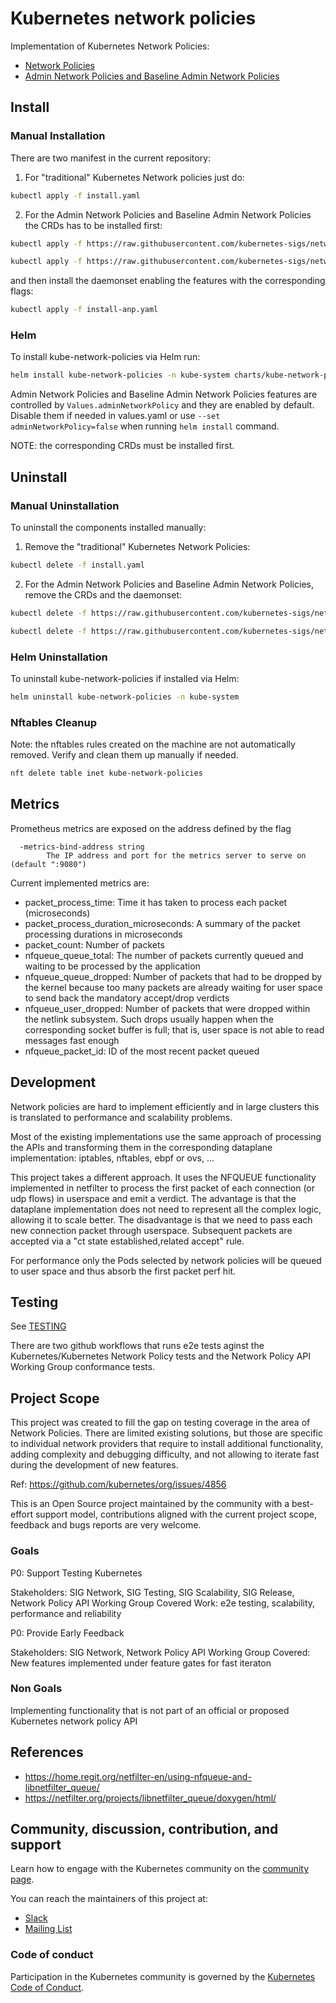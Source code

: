 # Kubernetes network policies

Implementation of Kubernetes Network Policies:
- [Network Policies](https://kubernetes.io/docs/concepts/services-networking/network-policies/)
- [Admin Network Policies and Baseline Admin Network Policies](https://network-policy-api.sigs.k8s.io/)

## Install

### Manual Installation

There are two manifest in the current repository:

1. For "traditional" Kubernetes Network policies just do:

```sh
kubectl apply -f install.yaml
```

2. For the Admin Network Policies and Baseline Admin Network Policies the CRDs has to be installed first:

```sh
kubectl apply -f https://raw.githubusercontent.com/kubernetes-sigs/network-policy-api/v0.1.5/config/crd/experimental/policy.networking.k8s.io_adminnetworkpolicies.yaml

kubectl apply -f https://raw.githubusercontent.com/kubernetes-sigs/network-policy-api/v0.1.5/config/crd/experimental/policy.networking.k8s.io_baselineadminnetworkpolicies.yaml
```

and then install the daemonset enabling the features with the corresponding flags:

```sh
kubectl apply -f install-anp.yaml
```

### Helm

To install kube-network-policies via Helm run:

```sh
helm install kube-network-policies -n kube-system charts/kube-network-policies
```

Admin Network Policies and Baseline Admin Network Policies features are controlled by `Values.adminNetworkPolicy` and
they are enabled by default. Disable them if needed in values.yaml or use `--set adminNetworkPolicy=false` when running
`helm install` command. 

NOTE: the corresponding CRDs must be installed first.

## Uninstall

### Manual Uninstallation

To uninstall the components installed manually:

1. Remove the "traditional" Kubernetes Network Policies:

```sh
kubectl delete -f install.yaml
```

2. For the Admin Network Policies and Baseline Admin Network Policies, remove the CRDs and the daemonset:
```sh
kubectl delete -f https://raw.githubusercontent.com/kubernetes-sigs/network-policy-api/v0.1.5/config/crd/experimental/policy.networking.k8s.io_adminnetworkpolicies.yaml

kubectl delete -f https://raw.githubusercontent.com/kubernetes-sigs/network-policy-api/v0.1.5/config/crd/experimental/policy.networking.k8s.io_baselineadminnetworkpolicies.yaml
```

### Helm Uninstallation
To uninstall kube-network-policies if installed via Helm:
```sh
helm uninstall kube-network-policies -n kube-system
```
### Nftables Cleanup
Note: the nftables rules created on the machine are not automatically removed. Verify and clean them up manually if needed.
```sh
nft delete table inet kube-network-policies
```

## Metrics

Prometheus metrics are exposed on the address defined by the flag

```
  -metrics-bind-address string
        The IP address and port for the metrics server to serve on (default ":9080")
```

Current implemented metrics are:

* packet_process_time: Time it has taken to process each packet (microseconds)
* packet_process_duration_microseconds: A summary of the packet processing durations in microseconds
* packet_count: Number of packets
* nfqueue_queue_total: The number of packets currently queued and waiting to be processed by the application
* nfqueue_queue_dropped: Number of packets that had to be dropped by the kernel because too many packets are already waiting for user space to send back the mandatory accept/drop verdicts
* nfqueue_user_dropped: Number of packets that were dropped within the netlink subsystem. Such drops usually happen when the corresponding socket buffer is full; that is, user space is not able to read messages fast enough
* nfqueue_packet_id: ID of the most recent packet queued

## Development

Network policies are hard to implement efficiently and in large clusters this is translated to performance and scalability problems.

Most of the existing implementations use the same approach of processing the APIs and transforming them in the corresponding dataplane implementation: iptables, nftables, ebpf or ovs, ...

This project takes a different approach. It uses the NFQUEUE functionality implemented in netfilter to process the first packet of each connection (or udp flows) in userspace and emit a verdict. The advantage is that the dataplane implementation does not need to represent all the complex logic, allowing it to scale better. The disadvantage is that we need to pass each new connection packet through userspace. Subsequent packets are accepted via a  "ct state established,related accept" rule.

For performance only the Pods selected by network policies will be queued to user space and thus absorb the first packet perf hit. 

## Testing

See [TESTING](docs/testing/README.md) 

There are two github workflows that runs e2e tests aginst the Kubernetes/Kubernetes Network Policy tests and the Network Policy API Working Group conformance tests.

## Project Scope

This project was created to fill the gap on testing coverage in the area of Network Policies.
There are limited existing solutions, but those are specific to individual network providers
that require to install additional functionality, adding complexity and debugging difficulty,
and not allowing to iterate fast during the development of new features.

Ref: https://github.com/kubernetes/org/issues/4856

This is an Open Source project maintained by the community with a best-effort support model, contributions
aligned with the current project scope, feedback and bugs reports are very welcome.

### Goals

P0: Support Testing Kubernetes

Stakeholders: SIG Network, SIG Testing, SIG Scalability, SIG Release, Network Policy API Working Group
Covered Work: e2e testing, scalability, performance and reliability

P0: Provide Early Feedback

Stakeholders: SIG Network, Network Policy API Working Group
Covered: New features implemented under feature gates for fast iteraton

### Non Goals

Implementing functionality that is not part of an official or proposed Kubernetes network policy API

## References

* https://home.regit.org/netfilter-en/using-nfqueue-and-libnetfilter_queue/
* https://netfilter.org/projects/libnetfilter_queue/doxygen/html/


## Community, discussion, contribution, and support

Learn how to engage with the Kubernetes community on the [community page](http://kubernetes.io/community/).

You can reach the maintainers of this project at:

- [Slack](https://kubernetes.slack.com/messages/sig-network)
- [Mailing List](https://groups.google.com/g/kubernetes-sig-network)

### Code of conduct

Participation in the Kubernetes community is governed by the [Kubernetes Code of Conduct](code-of-conduct.md).

[owners]: https://git.k8s.io/community/contributors/guide/owners.md
[Creative Commons 4.0]: https://git.k8s.io/website/LICENSE
